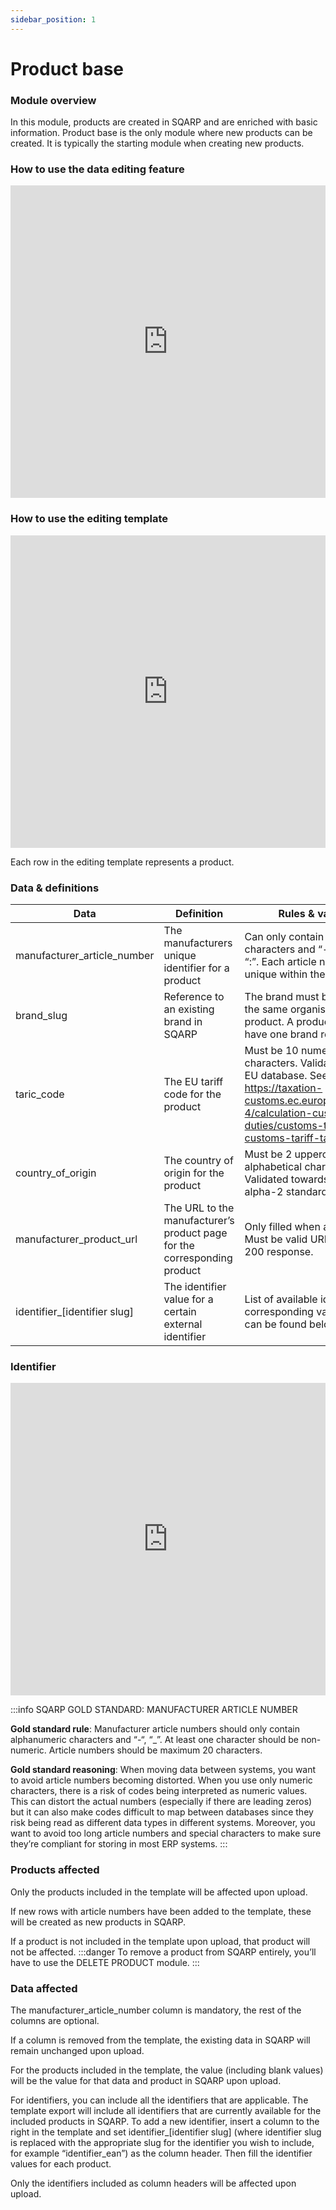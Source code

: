 ```yaml
---
sidebar_position: 1
---
```

# Product base

### Module overview

In this module, products are created in SQARP and are enriched with basic information. Product base is the only module where new products can be created. It is typically the starting module when creating new products.
### How to use the data editing feature

<iframe width="100%" height="500" src="https://demo.arcade.software/c9cGxGOn9d5As3X390K6?embed" title="YouTube video player" frameborder="0" allow="accelerometer; autoplay; clipboard-write; encrypted-media; gyroscope; picture-in-picture; web-share" allowfullscreen></iframe>

### How to use the editing template

<iframe width="100%" height="500" src="https://www.youtube.com/embed/J8lwKXjCoJ8?si=QOWXuhQ0aBkhlzfb" title="YouTube video player" frameborder="0" allow="accelerometer; autoplay; clipboard-write; encrypted-media; gyroscope; picture-in-picture; web-share" allowfullscreen></iframe>

Each row in the editing template represents a product.

### Data & definitions

| Data | Definition | Rules & validation |
| --- | --- | --- |
| manufacturer\_article\_number | The manufacturers unique identifier for a product | Can only contain alphanumerical characters and “-“, “\_”, “/”, ”.”, “:”. Each article number must be unique within the organisation. |
| brand\_slug | Reference to an existing brand in SQARP | The brand must be owned by the same organisation as the product. A product can only have one brand reference. |
| taric\_code | The EU tariff code for the product | Must be 10 numerical characters. Validated towards EU database. See https://taxation-customs.ec.europa.eu/customs-4/calculation-customs-duties/customs-tariff/eu-customs-tariff-taric_en |
| country\_of\_origin | The country of origin for the product | Must be 2 uppercased alphabetical characters. Validated towards ISO 3166-1 alpha-2 standard. |
| manufacturer\_product\_url | The URL to the manufacturer’s product page for the corresponding product | Only filled when applicable. Must be valid URL. Validated for 200 response. |
| identifier\_[identifier slug] | The identifier value for a certain external identifier | List of available identifiers and corresponding validation rules can be found below. |

### Identifier

<iframe width="100%" height="500" src="https://sqarp.retool.com/embedded/public/4082b842-e128-4fe6-a3e9-513074a43181" frameborder="0" allow="accelerometer; autoplay; encrypted-media; gyroscope; picture-in-picture" allowfullscreen></iframe>

:::info SQARP GOLD STANDARD: MANUFACTURER ARTICLE NUMBER


**Gold standard rule**: Manufacturer article numbers should only contain alphanumeric characters and “-“, “\_”. At least one character should be non-numeric. Article numbers should be maximum 20 characters.

**Gold standard reasoning**: When moving data between systems, you want to avoid article numbers becoming distorted. When you use only numeric characters, there is a risk of codes being interpreted as numeric values. This can distort the actual numbers (especially if there are leading zeros) but it can also make codes difficult to map between databases since they risk being read as different data types in different systems. Moreover, you want to avoid too long article numbers and special characters to make sure they’re compliant for storing in most ERP systems.
:::



<!-- ### How to generate the editing template from SQARP

[Insert description for how to generate template] -->



### Products affected

Only the products included in the template will be affected upon upload.

If new rows with article numbers have been added to the template, these will be created as new products in SQARP.

If a product is not included in the template upon upload, that product will not be affected.
:::danger
To remove a product from SQARP entirely, you’ll have to use the DELETE PRODUCT module.
:::
### Data affected

The manufacturer\_article\_number column is mandatory, the rest of the columns are optional.

If a column is removed from the template, the existing data in SQARP will remain unchanged upon upload.

For the products included in the template, the value (including blank values) will be the value for that data and product in SQARP upon upload.

For identifiers, you can include all the identifiers that are applicable. The template export will include all identifiers that are currently available for the included products in SQARP. To add a new identifier, insert a column to the right in the template and set identifier\_[identifier slug] (where identifier slug is replaced with the appropriate slug for the identifier you wish to include, for example “identifier\_ean”) as the column header. Then fill the identifier values for each product.

Only the identifiers included as column headers will be affected upon upload.
